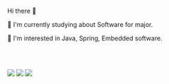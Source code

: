 Hi there 👋

🔭 I'm currently studying about Software for major.

🌱 I'm interested in Java, Spring, Embedded software.

<br><br>
<div align="left">
<img src="https://img.shields.io/badge/C언어-A8B9CC?style=for-the-badge&logo=C&logoColor=white">
<img src="https://img.shields.io/badge/Spring-6DB33F?style=for-the-badge&logo=Spring&logoColor=white">
<img src="https://img.shields.io/badge/Aseprite-7D929E?style=for-the-badge&logo=Aseprite&logoColor=white">
</div>

<!-- 
<br><br>
![Anurag's GitHub stats](https://github-readme-stats.vercel.app/api?username=soseongha&show_icons=true&theme=radical)
-->
